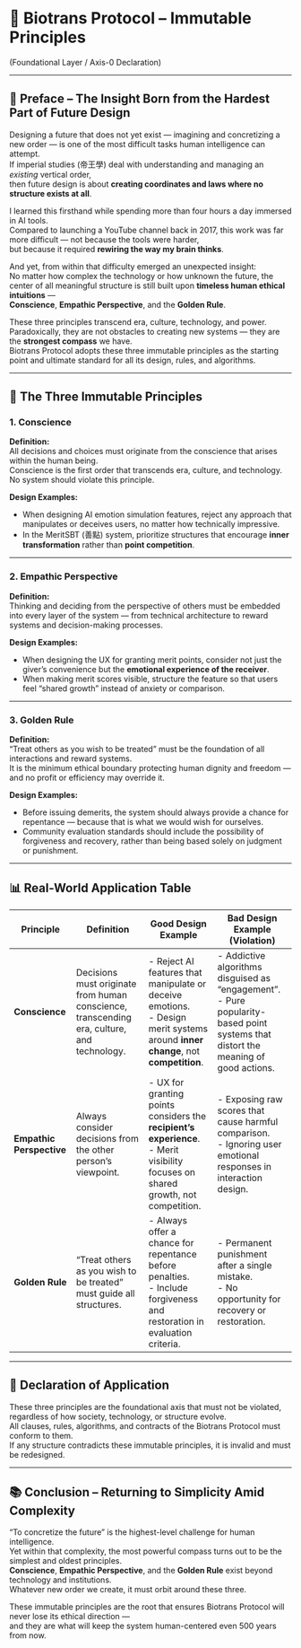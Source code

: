 # 🌱 Biotrans Protocol – Immutable Principles  
(Foundational Layer / Axis-0 Declaration)

---

## 📖 Preface – The Insight Born from the Hardest Part of Future Design

Designing a future that does not yet exist — imagining and concretizing a new order — is one of the most difficult tasks human intelligence can attempt.  
If imperial studies (帝王學) deal with understanding and managing an *existing* vertical order,  
then future design is about **creating coordinates and laws where no structure exists at all**.

I learned this firsthand while spending more than four hours a day immersed in AI tools.  
Compared to launching a YouTube channel back in 2017, this work was far more difficult — not because the tools were harder,  
but because it required **rewiring the way my brain thinks**.

And yet, from within that difficulty emerged an unexpected insight:  
No matter how complex the technology or how unknown the future, the center of all meaningful structure is still built upon **timeless human ethical intuitions** —  
**Conscience**, **Empathic Perspective**, and the **Golden Rule**.

These three principles transcend era, culture, technology, and power.  
Paradoxically, they are not obstacles to creating new systems — they are the **strongest compass** we have.  
Biotrans Protocol adopts these three immutable principles as the starting point and ultimate standard for all its design, rules, and algorithms.

---

## 📜 The Three Immutable Principles

### 1. Conscience

**Definition:**  
All decisions and choices must originate from the conscience that arises within the human being.  
Conscience is the first order that transcends era, culture, and technology.  
No system should violate this principle.

**Design Examples:**  
- When designing AI emotion simulation features, reject any approach that manipulates or deceives users, no matter how technically impressive.  
- In the MeritSBT (善點) system, prioritize structures that encourage **inner transformation** rather than **point competition**.

---

### 2. Empathic Perspective

**Definition:**  
Thinking and deciding from the perspective of others must be embedded into every layer of the system — from technical architecture to reward systems and decision-making processes.

**Design Examples:**  
- When designing the UX for granting merit points, consider not just the giver’s convenience but the **emotional experience of the receiver**.  
- When making merit scores visible, structure the feature so that users feel “shared growth” instead of anxiety or comparison.

---

### 3. Golden Rule

**Definition:**  
“Treat others as you wish to be treated” must be the foundation of all interactions and reward systems.  
It is the minimum ethical boundary protecting human dignity and freedom — and no profit or efficiency may override it.

**Design Examples:**  
- Before issuing demerits, the system should always provide a chance for repentance — because that is what we would wish for ourselves.  
- Community evaluation standards should include the possibility of forgiveness and recovery, rather than being based solely on judgment or punishment.

---

## 📊 Real-World Application Table

| Principle | Definition | Good Design Example | Bad Design Example (Violation) |
|----------|------------|---------------------|-------------------------------|
| **Conscience** | Decisions must originate from human conscience, transcending era, culture, and technology. | - Reject AI features that manipulate or deceive emotions.<br>- Design merit systems around **inner change**, not **competition**. | - Addictive algorithms disguised as “engagement”.<br>- Pure popularity-based point systems that distort the meaning of good actions. |
| **Empathic Perspective** | Always consider decisions from the other person’s viewpoint. | - UX for granting points considers the **recipient’s experience**.<br>- Merit visibility focuses on shared growth, not competition. | - Exposing raw scores that cause harmful comparison.<br>- Ignoring user emotional responses in interaction design. |
| **Golden Rule** | “Treat others as you wish to be treated” must guide all structures. | - Always offer a chance for repentance before penalties.<br>- Include forgiveness and restoration in evaluation criteria. | - Permanent punishment after a single mistake.<br>- No opportunity for recovery or restoration. |

---

## 📌 Declaration of Application

These three principles are the foundational axis that must not be violated, regardless of how society, technology, or structure evolve.  
All clauses, rules, algorithms, and contracts of the Biotrans Protocol must conform to them.  
If any structure contradicts these immutable principles, it is invalid and must be redesigned.

---

## 📚 Conclusion – Returning to Simplicity Amid Complexity

“To concretize the future” is the highest-level challenge for human intelligence.  
Yet within that complexity, the most powerful compass turns out to be the simplest and oldest principles.  
**Conscience**, **Empathic Perspective**, and the **Golden Rule** exist beyond technology and institutions.  
Whatever new order we create, it must orbit around these three.

These immutable principles are the root that ensures Biotrans Protocol will never lose its ethical direction —  
and they are what will keep the system human-centered even 500 years from now.
